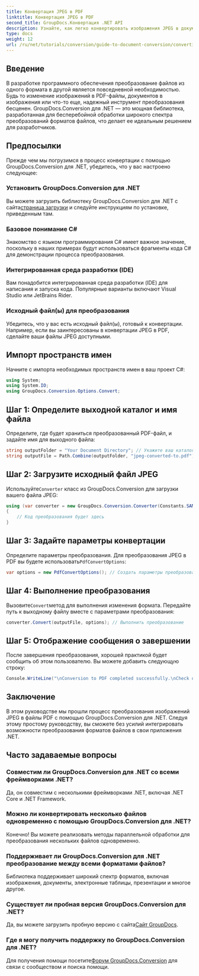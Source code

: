 ```yaml
---
title: Конвертация JPEG в PDF
linktitle: Конвертация JPEG в PDF
second_title: GroupDocs.Конвертация .NET API
description: Узнайте, как легко конвертировать изображения JPEG в документы PDF с помощью GroupDocs.Conversion для .NET. Это всеобъемлющее руководство проведет вас через предварительные условия и основные фрагменты кода.
type: docs
weight: 12
url: /ru/net/tutorials/conversion/guide-to-document-conversion/converting-jpeg-to-pdf/
---
```

## Введение

В разработке программного обеспечения преобразование файлов из одного формата в другой является повседневной необходимостью. Будь то изменение изображений в PDF-файлы, документов в изображения или что-то еще, надежный инструмент преобразования бесценен. GroupDocs.Conversion для .NET — это мощная библиотека, разработанная для бесперебойной обработки широкого спектра преобразований форматов файлов, что делает ее идеальным решением для разработчиков.

## Предпосылки
Прежде чем мы погрузимся в процесс конвертации с помощью GroupDocs.Conversion для .NET, убедитесь, что у вас настроено следующее:

### Установить GroupDocs.Conversion для .NET
 Вы можете загрузить библиотеку GroupDocs.Conversion для .NET с сайта[страница загрузки](https://releases.groupdocs.com/conversion/net/) и следуйте инструкциям по установке, приведенным там.

### Базовое понимание C#
Знакомство с языком программирования C# имеет важное значение, поскольку в наших примерах будут использоваться фрагменты кода C# для демонстрации процесса преобразования.

### Интегрированная среда разработки (IDE)
Вам понадобится интегрированная среда разработки (IDE) для написания и запуска кода. Популярные варианты включают Visual Studio или JetBrains Rider.

### Исходный файл(ы) для преобразования
Убедитесь, что у вас есть исходный файл(ы), готовый к конвертации. Например, если вы заинтересованы в конвертации JPEG в PDF, сделайте ваши файлы JPEG доступными.

## Импорт пространств имен
Начните с импорта необходимых пространств имен в ваш проект C#:

```csharp
using System;
using System.IO;
using GroupDocs.Conversion.Options.Convert;
```

## Шаг 1: Определите выходной каталог и имя файла
Определите, где будет храниться преобразованный PDF-файл, и задайте имя для выходного файла:

```csharp
string outputFolder = "Your Document Directory"; // Укажите ваш каталог
string outputFile = Path.Combine(outputFolder, "jpeg-converted-to.pdf"); // Установить имя выходного файла
```

## Шаг 2: Загрузите исходный файл JPEG
 Используйте`Converter` класс из GroupDocs.Conversion для загрузки вашего файла JPEG:

```csharp
using (var converter = new GroupDocs.Conversion.Converter(Constants.SAMPLE_JPEG))
{
    // Код преобразования будет здесь
}
```

## Шаг 3: Задайте параметры конвертации
 Определите параметры преобразования. Для преобразования JPEG в PDF вы будете использовать`PdfConvertOptions`:

```csharp
var options = new PdfConvertOptions(); // Создать параметры преобразования PDF
```

## Шаг 4: Выполнение преобразования
 Вызовите`Convert`метод для выполнения изменения формата. Передайте путь к выходному файлу вместе с параметрами преобразования:

```csharp
converter.Convert(outputFile, options); // Выполнить преобразование
```

## Шаг 5: Отображение сообщения о завершении
После завершения преобразования, хорошей практикой будет сообщить об этом пользователю. Вы можете добавить следующую строку:

```csharp
Console.WriteLine("\nConversion to PDF completed successfully.\nCheck output in {0}", outputFolder);
```

## Заключение
В этом руководстве мы прошли процесс преобразования изображений JPEG в файлы PDF с помощью GroupDocs.Conversion для .NET. Следуя этому простому руководству, вы сможете без усилий интегрировать возможности преобразования форматов файлов в свои приложения .NET.

## Часто задаваемые вопросы

### Совместим ли GroupDocs.Conversion для .NET со всеми фреймворками .NET?
Да, он совместим с несколькими фреймворками .NET, включая .NET Core и .NET Framework.

### Можно ли конвертировать несколько файлов одновременно с помощью GroupDocs.Conversion для .NET?
Конечно! Вы можете реализовать методы параллельной обработки для преобразования нескольких файлов одновременно.

### Поддерживает ли GroupDocs.Conversion для .NET преобразование между всеми форматами файлов?
Библиотека поддерживает широкий спектр форматов, включая изображения, документы, электронные таблицы, презентации и многое другое.

### Существует ли пробная версия GroupDocs.Conversion для .NET?
 Да, вы можете загрузить пробную версию с сайта[Сайт GroupDocs](https://releases.groupdocs.com/).

### Где я могу получить поддержку по GroupDocs.Conversion для .NET?
 Для получения помощи посетите[Форум GroupDocs.Conversion](https://forum.groupdocs.com/c/conversion/11) для связи с сообществом и поиска помощи.